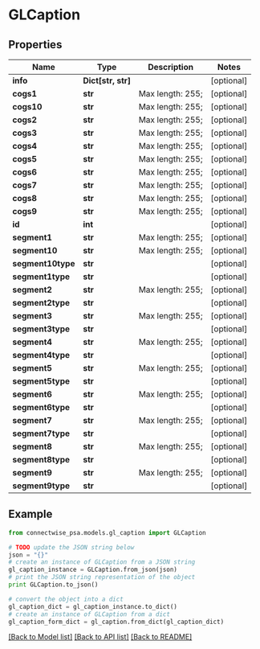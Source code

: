 # GLCaption


## Properties
Name | Type | Description | Notes
------------ | ------------- | ------------- | -------------
**info** | **Dict[str, str]** |  | [optional] 
**cogs1** | **str** |  Max length: 255; | [optional] 
**cogs10** | **str** |  Max length: 255; | [optional] 
**cogs2** | **str** |  Max length: 255; | [optional] 
**cogs3** | **str** |  Max length: 255; | [optional] 
**cogs4** | **str** |  Max length: 255; | [optional] 
**cogs5** | **str** |  Max length: 255; | [optional] 
**cogs6** | **str** |  Max length: 255; | [optional] 
**cogs7** | **str** |  Max length: 255; | [optional] 
**cogs8** | **str** |  Max length: 255; | [optional] 
**cogs9** | **str** |  Max length: 255; | [optional] 
**id** | **int** |  | [optional] 
**segment1** | **str** |  Max length: 255; | [optional] 
**segment10** | **str** |  Max length: 255; | [optional] 
**segment10type** | **str** |  | [optional] 
**segment1type** | **str** |  | [optional] 
**segment2** | **str** |  Max length: 255; | [optional] 
**segment2type** | **str** |  | [optional] 
**segment3** | **str** |  Max length: 255; | [optional] 
**segment3type** | **str** |  | [optional] 
**segment4** | **str** |  Max length: 255; | [optional] 
**segment4type** | **str** |  | [optional] 
**segment5** | **str** |  Max length: 255; | [optional] 
**segment5type** | **str** |  | [optional] 
**segment6** | **str** |  Max length: 255; | [optional] 
**segment6type** | **str** |  | [optional] 
**segment7** | **str** |  Max length: 255; | [optional] 
**segment7type** | **str** |  | [optional] 
**segment8** | **str** |  Max length: 255; | [optional] 
**segment8type** | **str** |  | [optional] 
**segment9** | **str** |  Max length: 255; | [optional] 
**segment9type** | **str** |  | [optional] 

## Example

```python
from connectwise_psa.models.gl_caption import GLCaption

# TODO update the JSON string below
json = "{}"
# create an instance of GLCaption from a JSON string
gl_caption_instance = GLCaption.from_json(json)
# print the JSON string representation of the object
print GLCaption.to_json()

# convert the object into a dict
gl_caption_dict = gl_caption_instance.to_dict()
# create an instance of GLCaption from a dict
gl_caption_form_dict = gl_caption.from_dict(gl_caption_dict)
```
[[Back to Model list]](../README.md#documentation-for-models) [[Back to API list]](../README.md#documentation-for-api-endpoints) [[Back to README]](../README.md)


